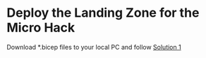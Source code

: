 # Deploy the Landing Zone for the Micro Hack

Download \*.bicep files to your local PC and follow [Solution 1](../walkthrough/challenge-1/solution.md)
